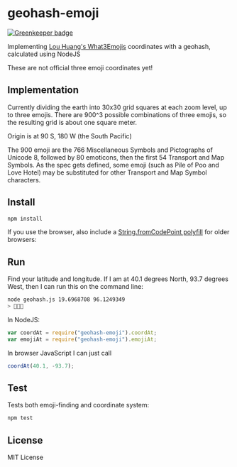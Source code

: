 # geohash-emoji

[![Greenkeeper badge](https://badges.greenkeeper.io/mapmeld/geohash-emoji.svg)](https://greenkeeper.io/)

Implementing <a href="https://github.com/louh/what3emojis">Lou Huang's What3Emojis</a>
coordinates with a geohash, calculated using NodeJS

These are not official three emoji coordinates yet!

## Implementation

Currently dividing the earth into 30x30 grid squares at each zoom level,
up to three emojis. There are 900^3 possible combinations of three emojis,
so the resulting grid is about one square meter.

Origin is at 90 S, 180 W (the South Pacific)

The 900 emoji are the 766 Miscellaneous Symbols and Pictographs of Unicode 8,
followed by 80 emoticons, then the first 54 Transport and Map Symbols. As
the spec gets defined, some emoji (such as Pile of Poo and Love Hotel) may
be substituted for other Transport and Map Symbol characters.

## Install

```bash
npm install
```

If you use the browser, also include a
<a href="https://github.com/mathiasbynens/String.fromCodePoint">String.fromCodePoint polyfill</a>
for older browsers:

## Run

Find your latitude and longitude. If I am at 40.1 degrees North, 93.7 degrees
West, then I can run this on the command line:

```bash
node geohash.js 19.6968708 96.1249349
> 🔳🏰💭
```

In NodeJS:

```javascript
var coordAt = require("geohash-emoji").coordAt;
var emojiAt = require("geohash-emoji").emojiAt;
```

In browser JavaScript I can just call

```javascript
coordAt(40.1, -93.7);
```

## Test

Tests both emoji-finding and coordinate system:

```bash
npm test
```

## License

MIT License
